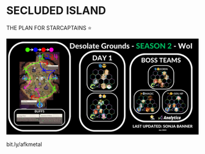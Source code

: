 # SECLUDED ISLAND
THE PLAN FOR STARCAPTAINS ⭐

![Alt text](afkj/events/battle_drill/season2/desolate_grounds.png?raw=true)

bit.ly/afkmetal
